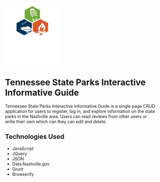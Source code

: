 <img src='dist/images/TN_ST_PARKS_LOGO.png' height=200 width=180>

# Tennessee State Parks Interactive Informative Guide

Tennessee State Parks Interactive Informative Guide is a single page CRUD application for users to register, log in, and explore information on the state parks in the Nashville area. Users can read reviews from other users or write their own which can they can edit and delete.

## Technologies Used
+ JavaScript
+ JQuery
+ JSON
+ Data.Nashville.gov
+ Grunt
+ Browserify



